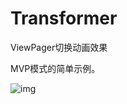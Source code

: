 # Transformer

ViewPager切换动画效果<br/>

MVP模式的简单示例。

![img](https://github.com/wjWite/wall/blob/origin/app/src/main/res/mipmap-hdpi/ic_launcher.png "哈哈")
